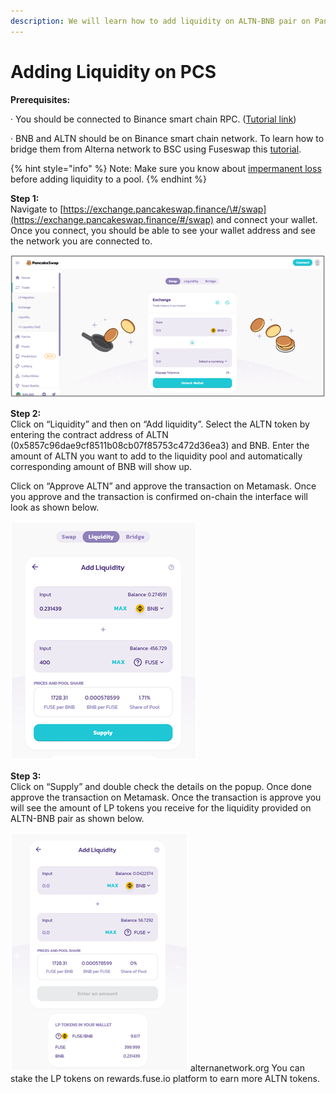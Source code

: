 ```yaml
---
description: We will learn how to add liquidity on ALTN-BNB pair on Pancakeswap.
---
```


# Adding Liquidity on PCS

**Prerequisites:**

·        You should be connected to Binance smart chain RPC. \([Tutorial link](https://academy.binance.com/en/articles/connecting-metamask-to-binance-smart-chain)\)

·        BNB and ALTN should be on Binance smart chain network. To learn how to bridge them from Alterna network to BSC using Fuseswap this [tutorial](https://docs.alternanetwork.org/the-fuse-chain/token-bridges/transfer-fuse-using-bridge-on-fuseswap).

{% hint style="info" %}
Note: Make sure you know about [impermanent loss](https://academy.binance.com/en/articles/impermanent-loss-explained) before adding liquidity to a pool.
{% endhint %}

**Step 1:**  
Navigate to [https://exchange.pancakeswap.finance/\#/swap](https://exchange.pancakeswap.finance/#/swap) and connect your wallet. Once you connect, you should be able to see your wallet address and see the network you are connected to.

![](../.gitbook/assets/image%20%2810%29.png)


  
**Step 2:**  
Click on “Liquidity” and then on “Add liquidity”. Select the ALTN token by entering the contract address of ALTN \(0x5857c96dae9cf8511b08cb07f85753c472d36ea3\) and BNB. Enter the amount of ALTN you want to add to the liquidity pool and automatically corresponding amount of BNB will show up.  
  
 Click on “Approve ALTN” and approve the transaction on Metamask. Once you approve and the transaction is confirmed on-chain the interface will look as shown below.

![](../.gitbook/assets/image%20%289%29.png)

**Step 3:**  
Click on “Supply” and double check the details on the popup. Once done approve the transaction on Metamask. Once the transaction is approve you will see the amount of LP tokens you receive for the liquidity provided on ALTN-BNB pair as shown below.

![](../.gitbook/assets/image%20%2811%29.png)
alternanetwork.org
You can stake the LP tokens on rewards.fuse.io platform to earn more ALTN tokens.


